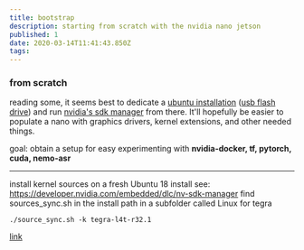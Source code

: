 ```yaml
---
title: bootstrap
description: starting from scratch with the nvidia nano jetson
published: 1
date: 2020-03-14T11:41:43.850Z
tags: 
---
```


### from scratch

reading some, it seems best to dedicate a [ubuntu installation](https://ubuntu.com/download/desktop) ([usb flash drive](https://linuxhint.com/run-ubuntu-18-04-from-usb-stick/)) and run [nvidia's sdk manager](https://developer.nvidia.com/nvidia-sdk-manager) from there. It'll hopefully be easier to populate a nano with graphics drivers, kernel extensions, and other needed things.

goal:
obtain a setup for easy experimenting with **nvidia-docker, tf, pytorch, cuda, nemo-asr**

---

install kernel sources on a fresh Ubuntu 18 install
see: https://developer.nvidia.com/embedded/dlc/nv-sdk-manager
find sources_sync.sh in the install path in a subfolder called Linux for tegra

`./source_sync.sh -k tegra-l4t-r32.1`

[link](https://devtalk.nvidia.com/default/topic/1055416/request-install-linux-headers-on-jetson-nano/?offset=9)